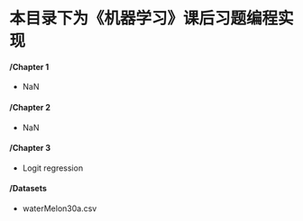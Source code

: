 # 本目录下为《机器学习》课后习题编程实现

#### /Chapter 1

- NaN

#### /Chapter 2

- NaN

#### /Chapter 3

- Logit regression

#### /Datasets

- waterMelon30a.csv